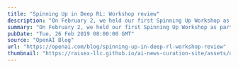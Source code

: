 ```yaml
---
title: "Spinning Up in Deep RL: Workshop review"
description: "On February 2, we held our first Spinning Up Workshop as part of our new education initiative at OpenAI."
summary: "On February 2, we held our first Spinning Up Workshop as part of our new education initiative at OpenAI."
pubDate: "Tue, 26 Feb 2019 08:00:00 GMT"
source: "OpenAI Blog"
url: "https://openai.com/blog/spinning-up-in-deep-rl-workshop-review"
thumbnail: "https://raisex-llc.github.io/ai-news-curation-site/assets/openai_logo.png"
---
```



